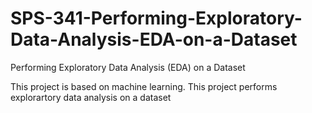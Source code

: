 # SPS-341-Performing-Exploratory-Data-Analysis-EDA-on-a-Dataset
Performing Exploratory Data Analysis (EDA) on a Dataset

This project is based on machine learning.
This project performs explorartory data analysis on a dataset
